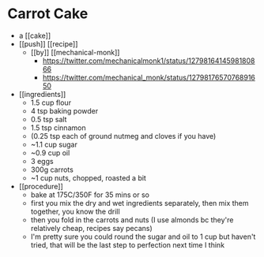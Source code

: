 # Carrot Cake

- a [[cake]]
- [[push]] [[recipe]]
  - [[by]] [[mechanical-monk]] 
    - https://twitter.com/mechanicalmonk1/status/1279816414598180866
    - https://twitter.com/mechanical_monk/status/1279817657076891650 
- [[ingredients]]
  - 1.5 cup flour
  - 4 tsp baking powder
  - 0.5 tsp salt
  - 1.5 tsp cinnamon
  - (0.25 tsp each of ground nutmeg and cloves if you have)
  - ~1.1 cup sugar
  - ~0.9 cup oil
  - 3 eggs
  - 300g carrots
  - ~1 cup nuts, chopped, roasted a bit
- [[procedure]]
  - bake at 175C/350F for 35 mins or so
  - first you mix the dry and wet ingredients separately, then mix them together, you know the drill
  - then you fold in the carrots and nuts (I use almonds bc they're relatively cheap, recipes say pecans)
  - I'm pretty sure you could round the sugar and oil to 1 cup but haven't tried, that will be the last step to perfection next time I think

